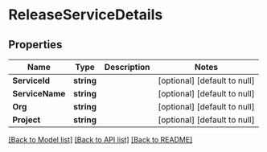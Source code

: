 # ReleaseServiceDetails

## Properties
Name | Type | Description | Notes
------------ | ------------- | ------------- | -------------
**ServiceId** | **string** |  | [optional] [default to null]
**ServiceName** | **string** |  | [optional] [default to null]
**Org** | **string** |  | [optional] [default to null]
**Project** | **string** |  | [optional] [default to null]

[[Back to Model list]](../README.md#documentation-for-models) [[Back to API list]](../README.md#documentation-for-api-endpoints) [[Back to README]](../README.md)

